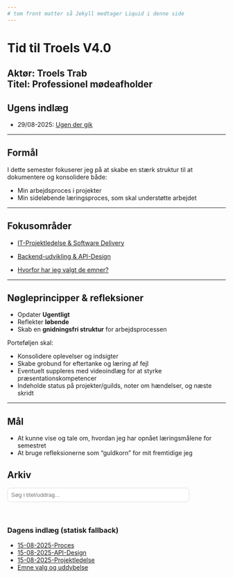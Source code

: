 ```yaml
---
# tom front matter så Jekyll medtager Liquid i denne side
---
```


# Tid til Troels V4.0

**Aktør:** Troels Trab  
**Titel:** Professionel mødeafholder
---

## Ugens indlæg

- 29/08-2025: [Ugen der gik](indlaeg/29-08.md)

---

## Formål
I dette semester fokuserer jeg på at skabe en stærk struktur til at dokumentere og konsolidere både:
- Min arbejdsproces i projekter
- Min sideløbende læringsproces, som skal understøtte arbejdet

---

## Fokusområder
- [IT-Projektledelse & Software Delivery](valgfag/Projektledelse01-09.md)
- [Backend-udvikling & API-Design](valgfag/Backend03-09.md)

- [Hvorfor har jeg valgt de emner?](indlaeg/HvorforEmner.md)
---

## Nøgleprincipper & refleksioner
- Opdater **Ugentligt**
- Reflekter **løbende**
- Skab en **gnidningsfri struktur** for arbejdsprocessen

Porteføljen skal:
- Konsolidere oplevelser og indsigter
- Skabe grobund for eftertanke og læring af fejl
- Eventuelt suppleres med videoindlæg for at styrke præsentationskompetencer
- Indeholde status på projekter/guilds, noter om hændelser, og næste skridt

---

## Mål
- At kunne vise og tale om, hvordan jeg har opnået læringsmålene for semestret
- At bruge refleksionerne som “guldkorn” for mit fremtidige jeg


## Arkiv

<div style="margin:.5rem 0 1rem">
  <input id="q" type="search" placeholder="Søg i titel/uddrag..." style="max-width:420px;width:100%;padding:.5rem;border:1px solid #ddd;border-radius:8px" />
</div>

<div id="tags" style="display:flex;gap:.5rem;flex-wrap:wrap;margin-bottom:1rem"></div>

<ul id="results" style="list-style:none;padding:0;display:flex;flex-direction:column;gap:1rem"></ul>

<noscript>
  <h3>Dagens indlæg (statisk fallback)</h3>
  <ul>
      <li><a href="indlaeg/15-08.md">15-08-2025-Proces</a></li>
      <li><a href="valgfag/BackendKlar.md">15-08-2025-API-Design</a></li>
      <li><a href="valgfag/ProjektledelseKlar.md">15-08-2025-Projektledelse</a></li>
      <li><a href="indlaeg/HvorforEmner.md">Emne valg og uddybelse</a></li>
  </ul>
</noscript>

<script>
(async function () {
  const res = await fetch('{{ "/search.json" | relative_url }}');
  const posts = (await res.json())
    .map(p => ({ ...p, dateObj: p.date ? new Date(p.date) : null }))
    .sort((a,b) => (b.dateObj?.getTime()||0) - (a.dateObj?.getTime()||0));

  // Unik tagliste (vil du kun vise udvalgte tags, erstat næste linje med en fast liste)
  const allTags = [...new Set(posts.flatMap(p => p.tags || []))].sort((a,b)=>a.localeCompare(b,'da'));
  const selected = new Set();

  const $tags = document.getElementById('tags');
  allTags.forEach(tag => {
    const b = document.createElement('button');
    b.textContent = tag; b.type = 'button';
    b.style.cssText = 'padding:.35rem .6rem;border:1px solid #ddd;border-radius:999px;background:#fff;cursor:pointer';
    b.onclick = () => {
      selected.has(tag) ? selected.delete(tag) : selected.add(tag);
      b.classList.toggle('active');
      b.style.background = b.classList.contains('active') ? '#111' : '#fff';
      b.style.color = b.classList.contains('active') ? '#fff' : '#000';
      b.style.borderColor = b.classList.contains('active') ? '#111' : '#ddd';
      render(); updateUrl();
    };
    $tags.appendChild(b);
  });

  const $q = document.getElementById('q');
  const $out = document.getElementById('results');

  // Deep link fra URL (fx ?tags=App-udvikling,Flutter&q=kalender)
  const params = new URLSearchParams(location.search);
  $q.value = params.get('q') || '';
  (params.get('tags') || '').split(',').filter(Boolean).forEach(t => {
    const btn = [...$tags.querySelectorAll('button')].find(b => b.textContent === t);
    if (btn && !btn.classList.contains('active')) btn.click();
  });
  $q.addEventListener('input', () => { render(); updateUrl(); });

  function updateUrl() {
    const p = new URLSearchParams();
    if ($q.value.trim()) p.set('q', $q.value.trim());
    if (selected.size) p.set('tags', [...selected].join(','));
    history.replaceState(null,'', location.pathname + (p.toString()?('?'+p.toString()):''));
  }

  function render() {
    const q = $q.value.trim().toLowerCase();
    const need = [...selected];

    const filtered = posts.filter(p => {
      const text = (p.title + ' ' + (p.excerpt || '')).toLowerCase();
      const qOk = !q || text.includes(q);
      const tags = p.tags || [];
      const tagsOk = need.every(t => tags.includes(t));
      return qOk && tagsOk;
    });

    $out.innerHTML = '';
    filtered.forEach(p => {
     const date = p.date ? new Date(p.date).toLocaleDateString('da-DK') : '';

// Lav små badges af tags (maks 3, justér efter behov)
const pills = (p.tags || []).slice(0, 3).map(t => `
  <span class="tag-pill">${t}</span>
`).join('');

const li = document.createElement('li');
li.innerHTML = `
  <div class="post-row">
    <div class="title-line">
      <a href="${p.url}" class="post-title">${p.title}</a>
      ${date ? `<small class="post-date">— ${date}</small>` : ``}
    </div>
    <div class="tag-line">${pills}</div>
  </div>
`;
$out.appendChild(li);

    });

    if (!filtered.length) $out.innerHTML = '<li>Ingen indlæg matchede din søgning/valgte tags.</li>';
  }

  render();
})();
</script>
<style>
.post-row{
  padding:.65rem 1rem;border:1px solid #eee;border-radius:10px;
}
.title-line{display:flex;gap:.5rem;align-items:baseline;flex-wrap:wrap}
.post-title{font-weight:600}
.post-date{opacity:.7}
.tag-line{margin-top:.25rem;display:flex;gap:.35rem;flex-wrap:wrap}
.tag-pill{
  font-size:.75rem;padding:.15rem .5rem;border:1px solid #e5e7eb;
  border-radius:999px;background:#f8fafc; /* lys baggrund */
  line-height:1.2; white-space:nowrap;
}
</style>